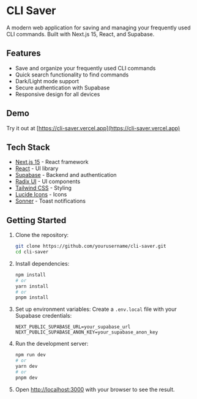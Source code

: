 # CLI Saver

A modern web application for saving and managing your frequently used CLI commands. Built with Next.js 15, React, and Supabase.

## Features

- Save and organize your frequently used CLI commands
- Quick search functionality to find commands
- Dark/Light mode support
- Secure authentication with Supabase
- Responsive design for all devices

## Demo

Try it out at [https://cli-saver.vercel.app](https://cli-saver.vercel.app)

## Tech Stack

- [Next.js 15](https://nextjs.org/) - React framework
- [React](https://reactjs.org/) - UI library
- [Supabase](https://supabase.com/) - Backend and authentication
- [Radix UI](https://www.radix-ui.com/) - UI components
- [Tailwind CSS](https://tailwindcss.com/) - Styling
- [Lucide Icons](https://lucide.dev/) - Icons
- [Sonner](https://sonner.emilkowal.ski/) - Toast notifications

## Getting Started

1. Clone the repository:
   ```bash
   git clone https://github.com/yourusername/cli-saver.git
   cd cli-saver
   ```

2. Install dependencies:
   ```bash
   npm install
   # or
   yarn install
   # or
   pnpm install
   ```

3. Set up environment variables:
   Create a `.env.local` file with your Supabase credentials:
   ```
   NEXT_PUBLIC_SUPABASE_URL=your_supabase_url
   NEXT_PUBLIC_SUPABASE_ANON_KEY=your_supabase_anon_key
   ```

4. Run the development server:
   ```bash
   npm run dev
   # or
   yarn dev
   # or
   pnpm dev
   ```

5. Open [http://localhost:3000](http://localhost:3000) with your browser to see the result.

